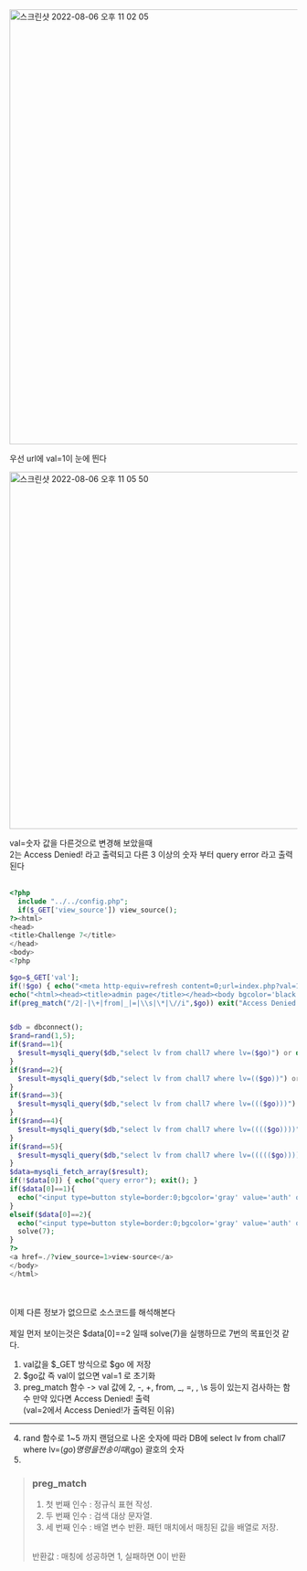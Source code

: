 
<img width="761" alt="스크린샷 2022-08-06 오후 11 02 05" src="https://user-images.githubusercontent.com/38747893/183252188-df22cb15-2cbb-4383-891f-8230f987d73b.png">

우선 url에 val=1이 눈에 띈다

<img width="625" alt="스크린샷 2022-08-06 오후 11 05 50" src="https://user-images.githubusercontent.com/38747893/183252314-857b06e2-0802-45ac-81be-b66ca5cf27be.png">

val=숫자 값을 다른것으로 변경해 보았을때 
<br/>
2는 Access Denied! 라고 출력되고 다른 3 이상의 숫자 부터
query error 라고 출력된다 
<br/><br/>
~~~php
<?php
  include "../../config.php";
  if($_GET['view_source']) view_source();
?><html>
<head>
<title>Challenge 7</title>
</head>
<body>
<?php

$go=$_GET['val'];
if(!$go) { echo("<meta http-equiv=refresh content=0;url=index.php?val=1>"); }
echo("<html><head><title>admin page</title></head><body bgcolor='black'><font size=2 color=gray><b><h3>Admin page</h3></b><p>");
if(preg_match("/2|-|\+|from|_|=|\\s|\*|\//i",$go)) exit("Access Denied!");


$db = dbconnect();
$rand=rand(1,5);
if($rand==1){
  $result=mysqli_query($db,"select lv from chall7 where lv=($go)") or die("nice try!");
}
if($rand==2){
  $result=mysqli_query($db,"select lv from chall7 where lv=(($go))") or die("nice try!");
}
if($rand==3){
  $result=mysqli_query($db,"select lv from chall7 where lv=((($go)))") or die("nice try!");
}
if($rand==4){
  $result=mysqli_query($db,"select lv from chall7 where lv=(((($go))))") or die("nice try!");
}
if($rand==5){
  $result=mysqli_query($db,"select lv from chall7 where lv=((((($go)))))") or die("nice try!");
}
$data=mysqli_fetch_array($result);
if(!$data[0]) { echo("query error"); exit(); }
if($data[0]==1){
  echo("<input type=button style=border:0;bgcolor='gray' value='auth' onclick=\"alert('Access_Denied!')\"><p>");
}
elseif($data[0]==2){
  echo("<input type=button style=border:0;bgcolor='gray' value='auth' onclick=\"alert('Hello admin')\"><p>");
  solve(7);
}
?>
<a href=./?view_source=1>view-source</a>
</body>
</html>
~~~
<br/> <br/>
이제 다른 정보가 없으므로 소스코드를 해석해본다
<br/> <br/>
제일 먼저 보이는것은 $data[0]==2 일때 solve(7)을 실행하므로 7번의 목표인것 같다.


1. val값을 $_GET 방식으로 $go 에 저장
2. $go값 즉 val이 없으면 val=1 로 초기화
3. preg_match 함수 -> val 값에 2, -, +, from, _, =, \, \s 등이 있는지 검사하는 함수 만약 있다면 Access Denied! 출력 
<br/>(val=2에서 Access Denied!가 출력된 이유)
----
4. rand 함수로 1~5 까지 랜덤으로 나온 숫자에 따라 DB에 select lv from chall7 where lv=($go) 명령을 전송 이때 ($go) 괄호의 숫자
5. 





> ### preg_match
> 1. 첫 번째 인수 : 정규식 표현 작성.
> 2. 두 번째 인수 : 검색 대상 문자열.
> 3. 세 번째 인수 : 배열 변수 반환. 패턴 매치에서 매칭된 값을 배열로 저장.
> <br/>
> 반환값 : 매칭에 성공하면 1, 실패하면 0이 반환


